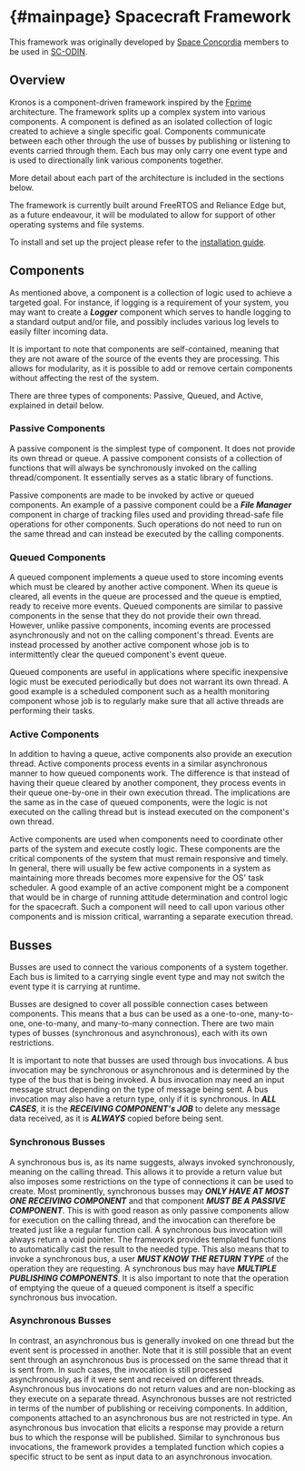 {#mainpage} Spacecraft Framework
============

This framework was originally developed by [Space Concordia](http://www.spaceconcordia.ca/en/) members to be used in [SC-ODIN](http://www.spaceconcordia.ca/en/division/spacecraft/).

## Overview

Kronos is a component-driven framework inspired by the [Fprime](https://github.com/nasa/fprime) architecture. The framework splits up a complex system into various components. A component is defined as an isolated collection of logic created to achieve a single specific goal. Components communicate between each other through the use of busses by publishing or listening to events carried through them. Each bus may only carry one event type and is used to directionally link various components together.

More detail about each part of the architecture is included in the sections below.

The framework is currently built around FreeRTOS and Reliance Edge but, as a future endeavour, it will be modulated to allow for support of other operating systems and file systems.

To install and set up the project please refer to the [installation guide](https://github.com/space-concordia-spacecraft/kronos/blob/main/lib/INSTALL.md).

## Components

As mentioned above, a component is a collection of logic used to achieve a targeted goal. For instance, if logging is a requirement of your system, you may want to create a _**Logger**_ component which serves to handle logging to a standard output and/or file, and possibly includes various log levels to easily filter incoming data.

It is important to note that components are self-contained, meaning that they are not aware of the source of the events they are processing. This allows for modularity, as it is possible to add or remove certain components without affecting the rest of the system.

There are three types of components: Passive, Queued, and Active, explained in detail below.

### Passive Components

A passive component is the simplest type of component. It does not provide its own thread or queue. A passive component consists of a collection of functions that will always be synchronously invoked on the calling thread/component. It essentially serves as a static library of functions.

Passive components are made to be invoked by active or queued components. An example of a passive component could be a _**File Manager**_ component in charge of tracking files used and providing thread-safe file operations for other components. Such operations do not need to run on the same thread and can instead be executed by the calling components.

### Queued Components

A queued component implements a queue used to store incoming events which must be cleared by another active component. When its queue is cleared, all events in the queue are processed and the queue is emptied, ready to receive more events. Queued components are similar to passive components in the sense that they do not provide their own thread. However, unlike passive components, incoming events are processed asynchronously and not on the calling component's thread. Events are instead processed by another active component whose job is to intermittently clear the queued component's event queue.

Queued components are useful in applications where specific inexpensive logic must be executed periodically but does not warrant its own thread. A good example is a scheduled component such as a health monitoring component whose job is to regularly make sure that all active threads are performing their tasks.

### Active Components

In addition to having a queue, active components also provide an execution thread. Active components process events in a similar asynchronous manner to how queued components work. The difference is that instead of having their queue cleared by another component, they process events in their queue one-by-one in their own execution thread. The implications are the same as in the case of queued components, were the logic is not executed on the calling thread but is instead executed on the component's own thread.

Active components are used when components need to coordinate other parts of the system and execute costly logic. These components are the critical components of the system that must remain responsive and timely. In general, there will usually be few active components in a system as maintaining more threads becomes more expensive for the OS' task scheduler. A good example of an active component might be a component that would be in charge of running attitude determination and control logic for the spacecraft. Such a component will need to call upon various other components and is mission critical, warranting a separate execution thread.

## Busses

Busses are used to connect the various components of a system together. Each bus is limited to a carrying single event type and may not switch the event type it is carrying at runtime.

Busses are designed to cover all possible connection cases between components. This means that a bus can be used as a one-to-one, many-to-one, one-to-many, and many-to-many connection. There are two main types of busses (synchronous and asynchronous), each with its own restrictions.

It is important to note that busses are used through bus invocations. A bus invocation may be synchronous or asynchronous and is determined by the type of the bus that is being invoked. A bus invocation may need an input message struct depending on the type of message being sent. A bus invocation may also have a return type, only if it is synchronous. In _**ALL CASES**_, it is the _**RECEIVING COMPONENT's JOB**_ to delete any message data received, as it is _**ALWAYS**_ copied before being sent.

### Synchronous Busses

A synchronous bus is, as its name suggests, always invoked synchronously, meaning on the calling thread. This allows it to provide a return value but also imposes some restrictions on the type of connections it can be used to create. Most prominently, synchronous busses may _**ONLY HAVE AT MOST ONE RECEIVING COMPONENT**_ and that component _**MUST BE A PASSIVE COMPONENT**_. This is with good reason as only passive components allow for execution on the calling thread, and the invocation can therefore be treated just like a regular function call. A synchronous bus invocation will always return a void pointer. The framework provides templated functions to automatically cast the result to the needed type. This also means that to invoke a synchronous bus, a user _**MUST KNOW THE RETURN TYPE**_ of the operation they are requesting. A synchronous bus may have _**MULTIPLE PUBLISHING COMPONENTS**_. It is also important to note that the operation of emptying the queue of a queued component is itself a specific synchronous bus invocation.

### Asynchronous Busses

In contrast, an asynchronous bus is generally invoked on one thread but the event sent is processed in another. Note that it is still possible that an event sent through an asynchronous bus is processed on the same thread that it is sent from. In such cases, the invocation is still processed asynchronously, as if it were sent and received on different threads. Asynchronous bus invocations do not return values and are non-blocking as they execute on a separate thread. Asynchronous busses are not restricted in terms of the number of publishing or receiving components. In addition, components attached to an asynchronous bus are not restricted in type. An asynchronous bus invocation that elicits a response may provide a return bus to which the response will be published. Similar to synchronous bus invocations, the framework provides a templated function which copies a specific struct to be sent as input data to an asynchronous invocation.
